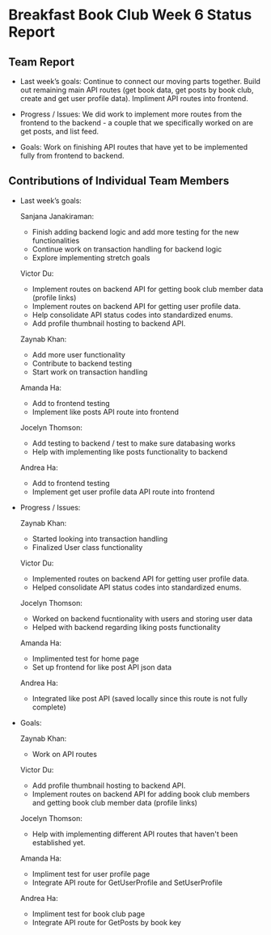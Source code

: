 # Breakfast Book Club Week 6 Status Report
## Team Report
- Last week’s goals: Continue to connect our moving parts together. Build out remaining main API routes (get book data, get posts by book club, create and get user profile data). Impliment API routes into frontend.

- Progress / Issues: We did work to implement more routes from the frontend to the backend - a couple that we specifically worked on are get posts, and list feed. 

- Goals: Work on finishing API routes that have yet to be implemented fully from frontend to backend. 

## Contributions of Individual Team Members
- Last week’s goals:
  
  Sanjana Janakiraman:
  - Finish adding backend logic and add more testing for the new functionalities
  - Continue work on transaction handling for backend logic
  - Explore implementing stretch goals

  Victor Du:
  - Implement routes on backend API for getting book club member data (profile links)
  - Implement routes on backend API for getting user profile data.
  - Help consolidate API status codes into standardized enums.
  - Add profile thumbnail hosting to backend API.

  Zaynab Khan:
  - Add more user functionality
  - Contribute to backend testing
  - Start work on transaction handling

  Amanda Ha:
  - Add to frontend testing
  - Implement like posts API route into frontend 

  Jocelyn Thomson:
  - Add testing to backend / test to make sure databasing works 
  - Help with implementing like posts functionality to backend

  Andrea Ha:
  - Add to frontend testing
  - Implement get user profile data API route into frontend

- Progress / Issues:

  Zaynab Khan:
  - Started looking into transaction handling
  - Finalized User class functionality

  Victor Du:
  - Implemented routes on backend API for getting user profile data.
  - Helped consolidate API status codes into standardized enums.

  Jocelyn Thomson:
  - Worked on backend fucntionality with users and storing user data
  - Helped with backend regarding liking posts functionality
  
  Amanda Ha:
  - Implimented test for home page
  - Set up frontend for like post API json data  
  
  Andrea Ha:
  - Integrated like post API (saved locally since this route is not fully complete)

- Goals:

  Zaynab Khan:
  - Work on API routes

  Victor Du:
  - Add profile thumbnail hosting to backend API.
  - Implement routes on backend API for adding book club members and getting book club member data (profile links)

  Jocelyn Thomson:
  - Help with implementing different API routes that haven't been established yet.
  
  Amanda Ha:
  - Impliment test for user profile page
  - Integrate API route for GetUserProfile and SetUserProfile

  Andrea Ha:
  - Impliment test for book club page
  - Integrate API route for GetPosts by book key


